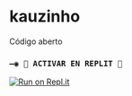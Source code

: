 # kauzinho
Código aberto
### `—◉ 🌌 ACTIVAR EN REPLIT 🌌`

[![Run on Repl.it](https://repl.it/badge/github/MagoInterior/kauzinho)](https://repl.it/github/MagoInterior/kauzinho) 

